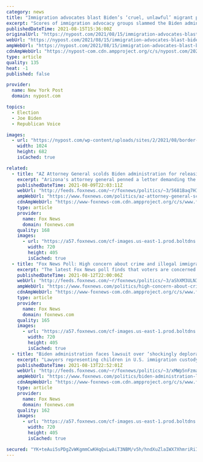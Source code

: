 ```yaml
---
category: news
title: "Immigration advocates blast Biden’s ‘cruel, unlawful’ migrant policy"
excerpt: "Scores of immigration advocacy groups slammed the Biden administration’s “cruel, unlawful and ineffective” policy that involves sending migrants arrested at the US-Mexican border"
publishedDateTime: 2021-08-15T15:36:00Z
originalUrl: "https://nypost.com/2021/08/15/immigration-advocates-blast-bidens-migrant-policy/"
webUrl: "https://nypost.com/2021/08/15/immigration-advocates-blast-bidens-migrant-policy/"
ampWebUrl: "https://nypost.com/2021/08/15/immigration-advocates-blast-bidens-migrant-policy/amp/"
cdnAmpWebUrl: "https://nypost-com.cdn.ampproject.org/c/s/nypost.com/2021/08/15/immigration-advocates-blast-bidens-migrant-policy/amp/"
type: article
quality: 135
heat: -1
published: false

provider:
  name: New York Post
  domain: nypost.com

topics:
  - Election
  - Joe Biden
  - Republican Voice

images:
  - url: "https://nypost.com/wp-content/uploads/sites/2/2021/08/border-migrants-005.jpg?quality=90&strip=all&w=1024"
    width: 1024
    height: 682
    isCached: true

related:
  - title: "AZ Attorney General scolds Biden administration for releasing COVID-positive migrants"
    excerpt: "Arizona's attorney general penned a letter demanding the Biden administration halt releasing COVID-positive migrants"
    publishedDateTime: 2021-08-09T22:03:11Z
    webUrl: "http://feeds.foxnews.com/~r/foxnews/politics/~3/5681Baq7HIQ/az-attorney-general-scolds-biden-administration-for-releasing-covid-positive-migrants"
    ampWebUrl: "https://www.foxnews.com/politics/az-attorney-general-scolds-biden-administration-for-releasing-covid-positive-migrants.amp"
    cdnAmpWebUrl: "https://www-foxnews-com.cdn.ampproject.org/c/s/www.foxnews.com/politics/az-attorney-general-scolds-biden-administration-for-releasing-covid-positive-migrants.amp"
    type: article
    provider:
      name: Fox News
      domain: foxnews.com
    quality: 168
    images:
      - url: "https://a57.foxnews.com/cf-images.us-east-1.prod.boltdns.net/v1/static/694940094001/50517ce6-cb22-4701-85a7-061adf640228/d384ee59-b9ed-4310-a6a3-6cd19ec7dcf0/1280x720/match/720/405/image.jpg?ve=1&tl=1"
        width: 720
        height: 405
        isCached: true
  - title: "Fox News Poll: High concern about crime and illegal immigration, two of Biden’s weak spots"
    excerpt: "The latest Fox News poll finds that voters are concerned about crime and illegal immigration, two of President Joe Biden's weakest issues."
    publishedDateTime: 2021-08-12T22:00:06Z
    webUrl: "http://feeds.foxnews.com/~r/foxnews/politics/~3/aShXM3ULN3U/high-concern-about-crime-and-illegal-immigration-two-of-bidens-weak-spots"
    ampWebUrl: "https://www.foxnews.com/politics/high-concern-about-crime-and-illegal-immigration-two-of-bidens-weak-spots.amp"
    cdnAmpWebUrl: "https://www-foxnews-com.cdn.ampproject.org/c/s/www.foxnews.com/politics/high-concern-about-crime-and-illegal-immigration-two-of-bidens-weak-spots.amp"
    type: article
    provider:
      name: Fox News
      domain: foxnews.com
    quality: 165
    images:
      - url: "https://a57.foxnews.com/cf-images.us-east-1.prod.boltdns.net/v1/static/694940094001/d4b29d26-6c5c-46c4-895a-78a70978a0d9/cf34ead9-d7fd-408a-9b6d-50962f407817/1280x720/match/720/405/image.jpg?ve=1&tl=1"
        width: 720
        height: 405
        isCached: true
  - title: "Biden administration faces lawsuit over ‘shockingly deplorable’ child migrant conditions in Texas"
    excerpt: "Lawyers representing children in U.S. immigration custody sued the Biden administration over \"shockingly deplorable\" conditions in two Texas facilities."
    publishedDateTime: 2021-08-13T22:52:01Z
    webUrl: "http://feeds.foxnews.com/~r/foxnews/politics/~3/xMWp5nFzmaA/biden-administration-lawsuit-shockingly-deplorable-child-migrant-conditions-in-texas-facilities"
    ampWebUrl: "https://www.foxnews.com/politics/biden-administration-lawsuit-shockingly-deplorable-child-migrant-conditions-in-texas-facilities.amp"
    cdnAmpWebUrl: "https://www-foxnews-com.cdn.ampproject.org/c/s/www.foxnews.com/politics/biden-administration-lawsuit-shockingly-deplorable-child-migrant-conditions-in-texas-facilities.amp"
    type: article
    provider:
      name: Fox News
      domain: foxnews.com
    quality: 162
    images:
      - url: "https://a57.foxnews.com/cf-images.us-east-1.prod.boltdns.net/v1/static/694940094001/3d62eb1e-9fd6-41ee-a672-2512e5fbcd11/834d4d79-eb36-4eae-857d-a375eadbcdf0/1280x720/match/720/405/image.jpg?ve=1&tl=1"
        width: 720
        height: 405
        isCached: true

secured: "YK+teAui5sPDgZvWKgmmCwKHqQxLwAiT3NBM/v5h/hndXuZlaIWX7XhmriRiIekSbDRiJtx6bkgdNZE5Sa781/NgosEXBiTFIZjocYI64XZzR7w99uJ9roTY+nKmFwKpuHHIIiTLDXPRfLx3bDMgxjJeCxQxnTD7zcn/EimS8SpgkAi0kYuoQZMyHAR0glsINZhmWQo6o0B1NAcXn/JoRGwNhmw4S63EyTfbv/UWRVxWFtOGEmfCJlBrDaezQyPOH9r++hN07LfS9+HCJbx+55gLDafwJlFTUCFr5ByKh3u37ZVKYJnBcy0juCsM0TqndmHsFAYzhWEfuGhSBnW7tjMGsedk3H8dZxpS1RY9P/4=;ln6v99R7rackv9cOttnV8Q=="
---
```


